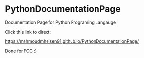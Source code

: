 # PythonDocumentationPage
Documentation Page for Python Programing Langauge

Click this link to direct:

https://mahmoudmheisen91.github.io/PythonDocumentationPage/

Done for FCC :)

